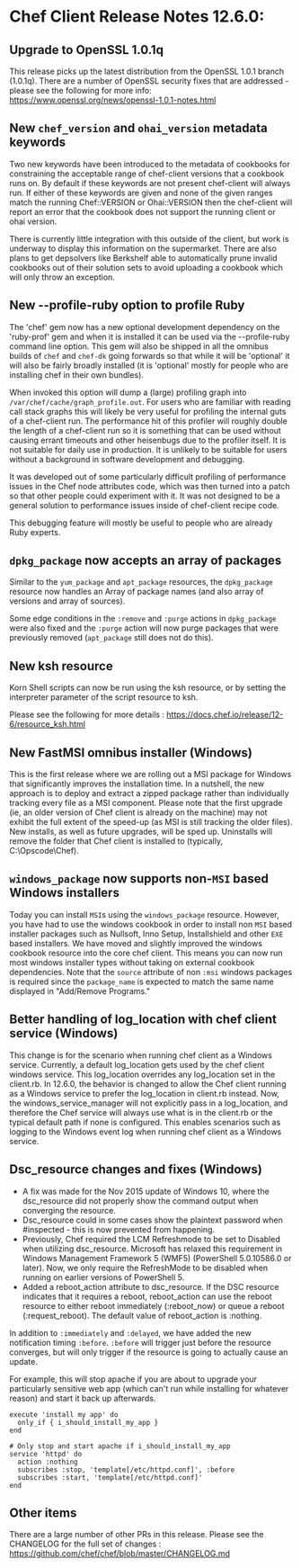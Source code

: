 # Chef Client Release Notes 12.6.0:


## Upgrade to OpenSSL 1.0.1q

This release picks up the latest distribution from the OpenSSL 1.0.1 branch (1.0.1q).
There are a number of OpenSSL security fixes that are addressed - please see the following for more info: https://www.openssl.org/news/openssl-1.0.1-notes.html

## New `chef_version` and `ohai_version` metadata keywords

Two new keywords have been introduced to the metadata of cookbooks for constraining the acceptable range
of chef-client versions that a cookbook runs on.  By default if these keywords are not present chef-client
will always run.  If either of these keywords are given and none of the given ranges match the running
Chef::VERSION or Ohai::VERSION then the chef-client will report an error that the cookbook does not support
the running client or ohai version.

There is currently little integration with this outside of the client, but work is underway to display this
information on the supermarket.  There are also plans to get depsolvers like Berkshelf able to automatically
prune invalid cookbooks out of their solution sets to avoid uploading a cookbook which will only throw
an exception.

## New --profile-ruby option to profile Ruby

The 'chef' gem now has a new optional development dependency on the 'ruby-prof' gem and when it is installed
it can be used via the --profile-ruby command line option.  This gem will also be shipped in all the omnibus
builds of `chef` and `chef-dk` going forwards so that while it will be 'optional' it will also be fairly
broadly installed (it is 'optional' mostly for people who are installing chef in their own bundles).

When invoked this option will dump a (large) profiling graph into `/var/chef/cache/graph_profile.out`.  For
users who are familiar with reading call stack graphs this will likely be very useful for profiling the
internal guts of a chef-client run.  The performance hit of this profiler will roughly double the length
of a chef-client run so it is something that can be used without causing errant timeouts and other
heisenbugs due to the profiler itself.  It is not suitable for daily use in production.  It is unlikely to
be suitable for users without a background in software development and debugging.

It was developed out of some particularly difficult profiling of performance issues in the Chef node
attributes code, which was then turned into a patch so that other people could experiment with it.  It was
not designed to be a general solution to performance issues inside of chef-client recipe code.

This debugging feature will mostly be useful to people who are already Ruby experts.

## `dpkg_package` now accepts an array of packages

Similar to the `yum_package` and `apt_package` resources, the `dpkg_package` resource now handles an Array of package names (and
also array of versions and array of sources).

Some edge conditions in the `:remove` and `:purge` actions in `dpkg_package` were also fixed and the `:purge` action will now
purge packages that were previously removed (`apt_package` still does not do this).

## New ksh resource

Korn Shell scripts can now be run using the ksh resource, or by setting the interpreter parameter of the script resource to ksh.

Please see the following for more details : https://docs.chef.io/release/12-6/resource_ksh.html

## New FastMSI omnibus installer (Windows)

This is the first release where we are rolling out a MSI package for Windows that significantly improves the installation time. In a nutshell, the new approach is to deploy and extract a zipped package rather than individually tracking every file as a MSI component. Please note that the first  upgrade (ie, an older version of Chef client is already on the machine) may not exhibit the full extent of the speed-up (as MSI is still tracking the older files). New installs, as well as future upgrades, will be sped up. Uninstalls will remove the folder that Chef client is installed to (typically, C:\Opscode\Chef).

## `windows_package` now supports non-`MSI` based Windows installers

Today you can install `MSI`s using the `windows_package` resource. However, you have had to use the windows cookbook in order to install non `MSI` based installer packages such as Nullsoft, Inno Setup, Installshield and other `EXE` based installers. We have moved and slightly improved the windows cookbook resource into the core chef client. This means you can now run most windows installer types without taking on external cookbook dependencies. Note that the `source` attribute of non `:msi` windows packages is required since the `package_name` is expected to match the same name displayed in "Add/Remove Programs."

## Better handling of log_location with chef client service (Windows)

This change is for the scenario when running chef client as a Windows service. Currently, a default log_location gets used by the chef client windows service. This log_location overrides any log_location set in the client.rb. In 12.6.0, the behavior is changed to allow the Chef client running as a Windows service to prefer the log_location in client.rb instead. Now, the windows_service_manager will not explicitly pass in a log_location, and therefore the Chef service will always use what is in the client.rb or the typical default path if none is configured. This enables scenarios such as logging to the Windows event log when running chef client as a Windows service.

## Dsc_resource changes and fixes (Windows)

* A fix was made for the Nov 2015 update of Windows 10, where the dsc_resource did not properly show the command output when converging the resource.
* Dsc_resource could in some cases show the plaintext password when #inspected - this is now prevented from happening.
* Previously, Chef required the LCM Refreshmode to be set to Disabled when utilizing dsc_resource. Microsoft has relaxed this requirement in Windows Management Framework 5 (WMF5) (PowerShell 5.0.10586.0 or later). Now, we only require the RefreshMode to be disabled when running on earlier versions of PowerShell 5.
* Added a reboot_action attribute to dsc_resource. If the DSC resource indicates that it requires a reboot, reboot_action can use the reboot resource to either reboot immediately (:reboot_now) or queue a reboot (:request_reboot).  The default value of reboot_action is :nothing.

In addition to `:immediately` and `:delayed`, we have added the new notification timing `:before`. `:before` will trigger just before the
resource converges, but will only trigger if the resource is going to
actually cause an update.

For example, this will stop apache if you are about to upgrade your particularly sensitive web app (which can't run while installing for
whatever reason) and start it back up afterwards.

```
execute 'install my app' do
  only_if { i_should_install_my_app }
end

# Only stop and start apache if i_should_install_my_app
service 'httpd' do
  action :nothing
  subscribes :stop, 'template[/etc/httpd.conf]', :before
  subscribes :start, 'template[/etc/httpd.conf]'
end
```

## Other items

There are a large number of other PRs in this release. Please see the CHANGELOG for the full set of changes : https://github.com/chef/chef/blob/master/CHANGELOG.md
